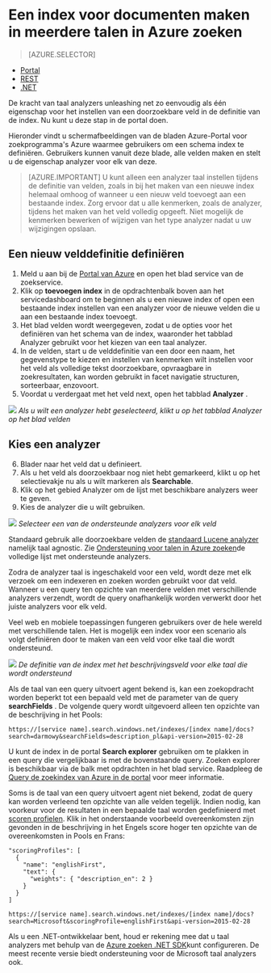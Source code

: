 <properties
   pageTitle="Een index voor documenten maken in meerdere talen in Azure zoeken | Microsoft Azure | De zoekservice gehoste cloud"
   description=" Azure zoeken ondersteunt 56 talen, gebruikmaken van taal analyzers uit Lucene en natuurlijke taal Processing technologie van Microsoft."
   services="search"
   documentationCenter=""
   authors="yahnoosh"
   manager="pablocas"
   editor=""/>

<tags
   ms.service="search"
   ms.devlang="na"
   ms.workload="search"
   ms.topic="article"
   ms.tgt_pltfrm="na"
   ms.date="07/14/2016"
   ms.author="jlembicz"/>

# <a name="create-an-index-for-documents-in-multiple-languages-in-azure-search"></a>Een index voor documenten maken in meerdere talen in Azure zoeken
> [AZURE.SELECTOR]
- [Portal](search-language-support.md)
- [REST](https://msdn.microsoft.com/library/azure/dn879793.aspx)
- [.NET](https://msdn.microsoft.com/library/azure/microsoft.azure.search.models.analyzername.aspx)

De kracht van taal analyzers unleashing net zo eenvoudig als één eigenschap voor het instellen van een doorzoekbare veld in de definitie van de index. Nu kunt u deze stap in de portal doen.

Hieronder vindt u schermafbeeldingen van de bladen Azure-Portal voor zoekprogramma's Azure waarmee gebruikers om een schema index te definiëren. Gebruikers kunnen vanuit deze blade, alle velden maken en stelt u de eigenschap analyzer voor elk van deze.

> [AZURE.IMPORTANT] U kunt alleen een analyzer taal instellen tijdens de definitie van velden, zoals in bij het maken van een nieuwe index helemaal omhoog of wanneer u een nieuw veld toevoegt aan een bestaande index. Zorg ervoor dat u alle kenmerken, zoals de analyzer, tijdens het maken van het veld volledig opgeeft. Niet mogelijk de kenmerken bewerken of wijzigen van het type analyzer nadat u uw wijzigingen opslaan.

## <a name="define-a-new-field-definition"></a>Een nieuw velddefinitie definiëren

1. Meld u aan bij de [Portal van Azure](https://portal.azure.com) en open het blad service van de zoekservice.
2. Klik op **toevoegen index** in de opdrachtenbalk boven aan het servicedashboard om te beginnen als u een nieuwe index of open een bestaande index instellen van een analyzer voor de nieuwe velden die u aan een bestaande index toevoegt.
3. Het blad velden wordt weergegeven, zodat u de opties voor het definiëren van het schema van de index, waaronder het tabblad Analyzer gebruikt voor het kiezen van een taal analyzer.
4. In de velden, start u de velddefinitie van een door een naam, het gegevenstype te kiezen en instellen van kenmerken wilt instellen voor het veld als volledige tekst doorzoekbare, opvraagbare in zoekresultaten, kan worden gebruikt in facet navigatie structuren, sorteerbaar, enzovoort. 
5. Voordat u verdergaat met het veld next, open het tabblad **Analyzer** . 

   
![][1]
*Als u wilt een analyzer hebt geselecteerd, klikt u op het tabblad Analyzer op het blad velden*

## <a name="choose-an-analyzer"></a>Kies een analyzer

6. Blader naar het veld dat u definieert. 
7. Als u het veld als doorzoekbaar nog niet hebt gemarkeerd, klikt u op het selectievakje nu als u wilt markeren als **Searchable**.
8. Klik op het gebied Analyzer om de lijst met beschikbare analyzers weer te geven.
9. Kies de analyzer die u wilt gebruiken.

![][2]
*Selecteer een van de ondersteunde analyzers voor elk veld*

Standaard gebruik alle doorzoekbare velden de [standaard Lucene analyzer](http://lucene.apache.org/core/4_10_0/analyzers-common/org/apache/lucene/analysis/standard/StandardAnalyzer.html) namelijk taal agnostic. Zie [Ondersteuning voor talen in Azure zoeken](https://msdn.microsoft.com/library/azure/dn879793.aspx)de volledige lijst met ondersteunde analyzers.

Zodra de analyzer taal is ingeschakeld voor een veld, wordt deze met elk verzoek om een indexeren en zoeken worden gebruikt voor dat veld. Wanneer u een query ten opzichte van meerdere velden met verschillende analyzers verzendt, wordt de query onafhankelijk worden verwerkt door het juiste analyzers voor elk veld.

Veel web en mobiele toepassingen fungeren gebruikers over de hele wereld met verschillende talen. Het is mogelijk een index voor een scenario als volgt definiëren door te maken van een veld voor elke taal die wordt ondersteund.

![][3]
*De definitie van de index met het beschrijvingsveld voor elke taal die wordt ondersteund*

Als de taal van een query uitvoert agent bekend is, kan een zoekopdracht worden beperkt tot een bepaald veld met de parameter van de query **searchFields** . De volgende query wordt uitgevoerd alleen ten opzichte van de beschrijving in het Pools:

`https://[service name].search.windows.net/indexes/[index name]/docs?search=darmowy&searchFields=description_pl&api-version=2015-02-28`

U kunt de index in de portal **Search explorer** gebruiken om te plakken in een query die vergelijkbaar is met de bovenstaande query. Zoeken explorer is beschikbaar via de balk met opdrachten in het blad service. Raadpleeg de [Query de zoekindex van Azure in de portal](search-explorer.md) voor meer informatie.

Soms is de taal van een query uitvoert agent niet bekend, zodat de query kan worden verleend ten opzichte van alle velden tegelijk. Indien nodig, kan voorkeur voor de resultaten in een bepaalde taal worden gedefinieerd met [scoren profielen](https://msdn.microsoft.com/library/azure/dn798928.aspx). Klik in het onderstaande voorbeeld overeenkomsten zijn gevonden in de beschrijving in het Engels score hoger ten opzichte van de overeenkomsten in Pools en Frans:

    "scoringProfiles": [
      {
        "name": "englishFirst",
        "text": {
          "weights": { "description_en": 2 }
        }
      }
    ]

`https://[service name].search.windows.net/indexes/[index name]/docs?search=Microsoft&scoringProfile=englishFirst&api-version=2015-02-28`

Als u een .NET-ontwikkelaar bent, houd er rekening mee dat u taal analyzers met behulp van de [Azure zoeken .NET SDK](http://www.nuget.org/packages/Microsoft.Azure.Search)kunt configureren. De meest recente versie biedt ondersteuning voor de Microsoft taal analyzers ook.

<!-- Image References -->
[1]: ./media/search-language-support/AnalyzerTab.png
[2]: ./media/search-language-support/SelectAnalyzer.png
[3]: ./media/search-language-support/IndexDefinition.png
